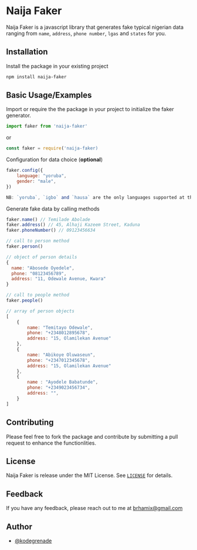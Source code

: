 # Naija Faker
Naija Faker is a javascript library that generates fake typical nigerian data ranging from `name`, `address`, `phone number`, `lgas` and `states` for you.

## Installation
Install the package in your existing project

```bash
npm install naija-faker
```

## Basic Usage/Examples
Import or require the the package in your project to initialize the faker generator.

```javascript
import faker from 'naija-faker'
```
or 

```javascript
const faker = require('naija-faker)
```

Configuration for data choice (**optional**)

```javascript
faker.config({
	language: "yoruba",
	gender: "male",
})

NB: `yoruba`, `igbo` and `hausa` are the only languages supported at the moment.
```

Generate fake data by calling methods

```javascript
faker.name() // Temilade Abolade
faker.address() // 45, Alhaji Kazeem Street, Kaduna
faker.phoneNumber() // 09123456634
```

```javascript
// call to person method
faker.person() 

// object of person details
{
  name: "Abosede Oyedele", 
  phone: "08123456789", 
  address: "11, Odewale Avenue, Kwara"
}
```

```javascript
// call to people method
faker.people()

// array of person objects
[
	{
		name: "Temitayo Odewale",
		phone: "+2348012895678",
		address: "15, Olamilekan Avenue"
	},
	{
		name: "Abikoye Oluwaseun",
		phone: "+2347012345678",
		address: "15, Olamilekan Avenue"
	},
	{
		name : "Ayodele Babatunde",
		phone: "+2349023456734",
		address: "",
	}
]
```

## Contributing
Please feel free to fork the package and contribute by submitting a pull request to enhance the functionlities.

## License
Naija Faker is release under the MIT License. See [`LICENSE`](LICENSE) for details.

## Feedback
If you have any feedback, please reach out to me at brhamix@gmail.com

## Author
- [@kodegrenade](https://www.github.com/kodegrenade)